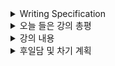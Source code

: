 <details>
<summary>Writing Specification</summary>
<div markdown="1">

>Date : 22.02.09
>
>강좌 분류 : DL Basic
>
>>강좌 번호 : 7
>>
>>제목 : Sequential Models - RNN
>
>>강좌 번호 :  8
>>
>>제목 : Sequential Models - Transformer


</div>
</details>

<details>
<summary>오늘 들은 강의 총평</summary>
<div markdown="1">

Transformer.. 참 어려운 친구다.

그래도 강의를 수없이 되돌리며 듣고 이해해본 결과,

Q,K,V로 무엇을 나타내고 싶은건지 정도는 표현할 수 있을 것 같다.

또, 철학적인 관점에서의 Transformer의 구조를 먼저 조금 생각해보게 된다.

다만 논문을 제대로 보면 완벽할 것 같긴 하다만..

일단 오늘은 이해한 수준까지만 정리하는 걸로.


</div>
</details>

<details>
<summary>강의 내용</summary>
<div markdown="1">

<details>
<summary>Sequential Models - RNN</summary>
<div markdown="1">

시스템에 들어올 입력으로의 시계열 데이터는 length와 interval을 완벽히 예측할 수 없는 문제점이 있다.
> interval은 이산 시스템에서 sampling period를 조절하여 예측하긴 해도 결손이 생길 수도 있으니까

그래서 데이터의 length를 제한한 Autoregressive Model이 제안되었다.
> 대표적인 Autoregressive model로 Markov Model이 있다.(1차 자기회귀 모델)
> 
> Markov Decision Process를 따르는 가정(Markov Assumption)을 깔면,
> 
> 이전의 데이터와 현재 데이터만으로 모델링할 수 있고, 이는 매우 간결한 조건부 확률식 표현으로 나타난다.

데이터의 Length를 제한했다는 한계점을 극복하기 위해 Latent Autoregressive Model, RNN이 제안되었다.

> Latent는 이전의 모든 데이터를 요약한 어떤 특징이라고 생각하면 된다.

RNN 이야기는 이전에 지겹게 했으니 pass하고(IIR이 무엇인지 기억난다면 당신은 에이스다.)

LSTM(Long Short Term Memory)은 RNN의 Long-term dependencies에서 취약점을 극복하기 위해 제안되었다.

Forget / Input / Output gate라고 불리우는 것들과 Cell-State/Hidden State를 나누어 정보를 처리한다.

1. Forget Gate : 이전 스텝의 Cell state의 정보 혼합 비율을 현재 스텝의 Input과 이전 스텝의 Hidden state로 계산하여 조절하는 게이트.
   
2. Input Gate : 이전 스텝의 Cell state의 정보 혼합 비율을 현재 스텝의 Cell state candidate와 이전 스텝의 Hidden State로 계산하여 조절하는 게이트.
   
(Cell State candidate는 비슷한 수식으로 Hyperbolic Tangent로 계산되었음.)

3. Output Gate : 이전 스텝의 Hidden State와 Input으로 정보 혼합 비율을 계산하여 현재 스텝의 Cell State를 얼마나 보낼지 조절하는 게이트

GRU는 게이트를 Reset gate와 Update gate로 재편하여 구성하고 Cell state와 Hidden state를 합친 개념으로, 정보 혼합비율을 각각 조절하는 것이 아닌, bilinear intepolation 개념으로 조절하는 것.

</div>
</details>

<details>
<summary>Sequential Models - Transformer</summary>
<div markdown="1">

내가 생각하는 RNN과 Transformer의 차이점

RNN은 매번 들어오는 데이터와 이전의 latent를 활용해 현재 스텝에서의 출력을 계산한다.
> Transformer는 들어올 수 있는 모든 데이터를 Embedding하고, Embedding된 vector들의 Implicit/Explicit한 특징들을 type별로 뽑아 보관 후, Positional Encoding을 통해 Sequence를 구현
>> 마치, 우주(Universe Set, 전체 집합)에서 발생할 수 있는 모든 입력 값을 미리 보관해두고
>>> Embedding 과정이 이런 것임.
>>
>> 그 입력값들 간의 관계를 추론할 수 있는 다양한 feature들을 미리 생성하여
>>> Attention(Query/Key)으로 표현되는 것임.
>>
>> 들어온 데이터의 Order와 Embedding된 Vector를 활용하여 파악한 우주 내 모든 입력에서 가장 관련있는 벡터를 반환함.
>>> Value/Positional Encoding를 사용하여 Refinement되는 과정으로 표현되는 것임.

RNN 역시 학습 과정에서 일부 데이터에 대해서는 Embedding이 미리 필요하고, Embedding되지 않은 값에 대해서는 출력이 정확할 것이라고 장담하진 못하지만,

Transformer는 애시당초 Embedding된 입력이 아니면 해석할 수 없는 구조를 가진다.
(학습 과정에서 입력되지 않은 Embedding된 Vector를 위한 공간을 더 늘려줄 수는 있겠지만, 이게 잘 학습되지는 않을 것임.)

Attention에서 핵심 요소를 담당하는 4개는 나는 이렇게 생각한다.

1. Query : Embedding된 Vector의 Implicit한 Feature

2. Key : Embedding된 Vector와 자기자신을 포함한 다른 Vector간의 관계를 나타내는 Explicit한 Feature

3. Value : Embedding된 Vector의 Attention을 경유했을 때의 자기자신을 포함한 다른 Vector간의 관계를 나타내는 Explicit한 Feature

4. Positional Encoding : Query, Key, Value로 계산된 각 Embedding된 Vector간의 관계성에 Sequence 관계를 추가해주는 Feature

나머지도 정리해두었는데, 이건 논문을 읽고 보정할 계획이다.

~~이 위도 바뀔수도 있다.~~

</div>
</details>


</div>
</details>

<details>
<summary>후일담 및 차기 계획</summary>
<div markdown="1">

Transforemr.. 감은 잡히는데 완벽하지 않다.

어차피 다음 논문 스터디가 Transformer이다보니

논문과 같이 읽으면서 정리할 계획이다.

어제 Generative Model을 공부했어야했지만, 못했기때문에 오늘 해야한다.

차기 계획

1. 9~10강 듣기
   
2. ViT / AAE 논문 읽기
   
3. Attention 논문 읽기(여유시간에)

</div>
</details>

